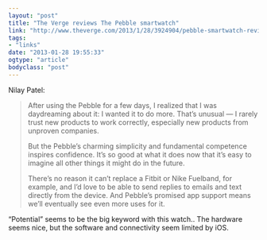 ```yaml
---
layout: "post"
title: "The Verge reviews The Pebble smartwatch"
link: "http://www.theverge.com/2013/1/28/3924904/pebble-smartwatch-review"
tags: 
- "links"
date: "2013-01-28 19:55:33"
ogtype: "article"
bodyclass: "post"
---
```


Nilay Patel:

> After using the Pebble for a few days, I realized that I was daydreaming about it: I wanted it to do more. That’s unusual — I rarely trust new products to work correctly, especially new products from unproven companies.
> 
> But the Pebble’s charming simplicity and fundamental competence inspires confidence. It’s so good at what it does now that it’s easy to imagine all other things it might do in the future.
> 
> There’s no reason it can’t replace a Fitbit or Nike Fuelband, for example, and I’d love to be able to send replies to emails and text directly from the device. And Pebble’s promised app support means we’ll eventually see even more uses for it.

“Potential” seems to be the big keyword with this watch.. The hardware seems nice, but the software and connectivity seem limited by iOS.